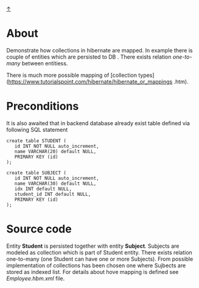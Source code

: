 [&#8593;](../README.md)

# About
Demonstrate how collections in hibernate are mapped. In example there is couple of entities which are persisted to DB
. There exists relation _one-to-many_ between entitiess.

There is much more possible mapping of [collection types](https://www.tutorialspoint.com/hibernate/hibernate_or_mappings
.htm).  

# Preconditions 
It is also awaited that in backend database already exist table defined via following SQL statement
```roomsql
create table STUDENT (
   id INT NOT NULL auto_increment,
   name VARCHAR(20) default NULL,
   PRIMARY KEY (id)
);

create table SUBJECT (
   id INT NOT NULL auto_increment,
   name VARCHAR(30) default NULL,
   idx INT default NULL, 
   student_id INT default NULL,
   PRIMARY KEY (id)
);
```

# Source code
Entity __Student__ is persisted together with entity __Subject__. Subjects are modeled as collection which is part of
 Student entity. There exists relation one-to-many (one Student can have one or more Subjects). From possible
  implementation of collections has been chosen one where Sujbects are stored as indexed list. For details about hove
   mapping is defined see _Employee.hbm.xml_ file.